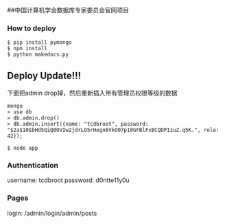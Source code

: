 ﻿##中国计算机学会数据库专家委员会官网项目


### How to deploy
```
$ pip install pymongo
$ npm install
$ python makedocs.py
```

## Deploy Update!!!
下面把admin drop掉，然后重新插入带有管理员权限等级的数据
```
mongo
> use db
> db.admin.drop()
> db.admin.insert({name: "tcdbroot", password: "$2a$10$bHd5QiQ0OVIw2jdrLO5rHegn6VkO07p10GFBlFxBCQDPIzuZ.q5K.", role: 42});
```

```
$ node app
```

### Authentication
username: tcdbroot
password: d0ntte11y0u

### Pages
login: /admin/login/admin/posts
